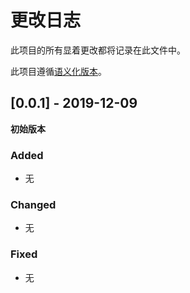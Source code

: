# 更改日志

此项目的所有显着更改都将记录在此文件中。

此项目遵循[语义化版本](https://semver.org/lang/zh-CN/)。

## [0.0.1] - 2019-12-09
**初始版本**
### Added
- 无
### Changed
- 无
### Fixed
- 无

